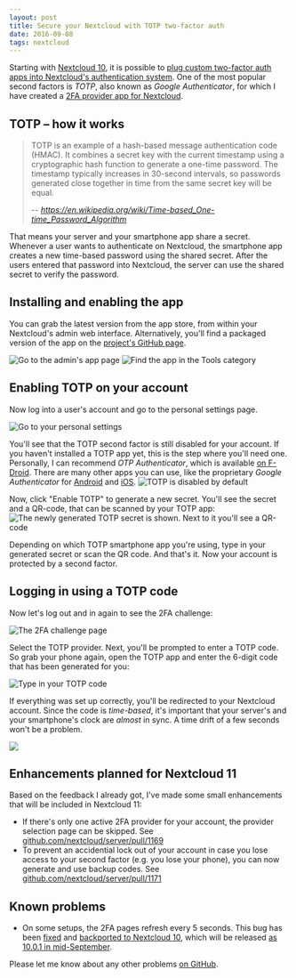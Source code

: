 ```yaml
---
layout: post
title: Secure your Nextcloud with TOTP two-factor auth
date: 2016-09-08
tags: nextcloud
---
```


Starting with [Nextcloud 10](https://nextcloud.com/blog/secure-monitor-and-control-your-data-with-nextcloud-10-get-it-now/), it is possible to [plug custom two-factor auth apps into Nextcloud's authentication system](https://statuscode.ch/2016/06/nextcloud-two-factor-bruteforce-and-more/). One of the most popular second factors is *TOTP*, also known as *Google Authenticator*, for which I have created a [2FA provider app for Nextcloud](https://github.com/ChristophWurst/twofactor_totp).

## TOTP – how it works

> TOTP is an example of a hash-based message authentication code (HMAC). It combines a secret key with the current timestamp using a cryptographic hash function to generate a one-time password. The timestamp typically increases in 30-second intervals, so passwords generated close together in time from the same secret key will be equal.
>
> -- <cite>https://en.wikipedia.org/wiki/Time-based_One-time_Password_Algorithm</cite>

That means your server and your smartphone app share a secret. Whenever a user wants to authenticate on Nextcloud, the smartphone app creates a new time-based password using the shared secret. After the users entered that password into Nextcloud, the server can use the shared secret to verify the password.

## Installing and enabling the app
You can grab the latest version from the app store, from within your Nextcloud's admin web interface. Alternatively, you'll find a packaged version of the app on the [project's GitHub page](https://github.com/ChristophWurst/twofactor_totp/releases).

![Go to the admin's app page](/assets/nc_totp_install_1.png)
![Find the app in the *Tools* category](/assets/nc_totp_install_2.png)

## Enabling TOTP on your account
Now log into a user's account and go to the personal settings page.

![Go to your personal settings](/assets/nc_totp_enable_1.png)

You'll see that the TOTP second factor is still disabled for your account. If you haven't installed a TOTP app yet, this is the step where you'll need one. Personally, I can recommend *OTP Authenticator*, which is available [on F-Droid](https://f-droid.org/repository/browse/?fdfilter=otp&fdid=net.bierbaumer.otp_authenticator). There are many other apps you can use, like the proprietary *Google Authenticator* for [Android](https://play.google.com/store/apps/details?id=com.google.android.apps.authenticator2) and [iOS](https://itunes.apple.com/us/app/google-authenticator/id388497605).
![TOTP is disabled by default](/assets/nc_totp_enable_2.png)

Now, click "Enable TOTP" to generate a new secret. You'll see the secret and a QR-code, that can be scanned by your TOTP app:
![The newly generated TOTP secret is shown. Next to it you'll see a QR-code](/assets/nc_totp_enable_3.png)

Depending on which TOTP smartphone app you're using, type in your generated secret or scan the QR code. And that's it. Now your account is protected by a second factor.

## Logging in using a TOTP code

Now let's log out and in again to see the 2FA challenge:

![The 2FA challenge page](/assets/nc_totp_login_1.png)

Select the TOTP provider. Next, you'll be prompted to enter a TOTP code. So grab your phone again, open the TOTP app and enter the 6-digit code that has been generated for you:

![Type in your TOTP code](/assets/nc_totp_login_2.png)

If everything was set up correctly, you'll be redirected to your Nextcloud account. Since the code is *time-based*, it's important that your server's and your smartphone's clock are *almost* in sync. A time drift of a few seconds won't be a problem.

![](/assets/nc_totp_enable_2.png)

## Enhancements planned for Nextcloud 11

Based on the feedback I already got, I've made some small enhancements that will be included in Nextcloud 11:

* If there's only one active 2FA provider for your account, the provider selection page can be skipped. See [github.com/nextcloud/server/pull/1169](https://github.com/nextcloud/server/pull/1169)
* To prevent an accidential lock out of your account in case you lose access to your second factor (e.g. you lose your phone), you can now generate and use backup codes. See [github.com/nextcloud/server/pull/1171](https://github.com/nextcloud/server/pull/1171)

## Known problems

* On some setups, the 2FA pages refresh every 5 seconds. This bug has been [fixed](https://github.com/nextcloud/server/pull/984) and [backported to Nextcloud 10](https://github.com/nextcloud/server/pull/1104), which will be released [as 10.0.1 in mid-September](https://github.com/nextcloud/server/wiki/Maintenance-and-Release-Schedule).

Please let me know about any other problems [on GitHub](https://github.com/ChristophWurst/twofactor_totp).

